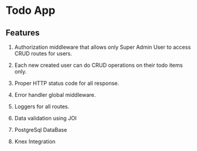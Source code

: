 # Todo App

## Features

1. Authorization middleware that allows only Super Admin User to access CRUD routes for users.

2. Each new created user can do CRUD operations on their todo items only.

3. Proper HTTP status code for all response.

4. Error handler global middleware.

5. Loggers for all routes.

6. Data validation using JOI

7. PostgreSql DataBase

8. Knex Integration

